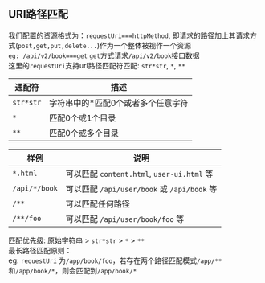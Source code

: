 ## URI路径匹配  

我们配置的资源格式为：`requestUri===httpMethod`, 即请求的路径加上其请求方式(`post,get,put,delete...`)作为一个整体被视作一个资源   
`eg: /api/v2/book===get` `get`方式请求`/api/v2/book`接口数据  
这里的`requestUri`支持url路径匹配符匹配: `str*str`, `*`, `**`    

| 通配符                      | 描述 |
| ---                        | --- |
| `str*str`                  | 字符串中的*匹配0个或者多个任意字符 |
| `*`                        | 匹配0个或1个目录                |
| `**`                       | 匹配0个或多个目录               |


| 样例                    | 说明  |
| ---                    | ---  |
| `*.html`               | 可以匹配 `content.html`, `user-ui.html` 等 |
| `/api/*/book`          | 可以匹配 `/api/user/book` 或 `/api/book` 等 |
| `/**`                  | 可以匹配任何路径                             |
| `/**/foo`              | 可以匹配 `/api/user/book/foo` 等            |

匹配优先级: 原始字符串 > `str*str` > `*` > `**`  
最长路径匹配原则：  
eg: `requestUri` 为`/app/book/foo`，若存在两个路径匹配模式`/app/**`和`/app/book/*`，则会匹配到`/app/book/*`  
